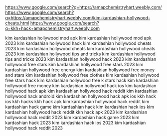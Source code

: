 https://www.google.com/search?q=https://amapchemistryhart.weebly.com/
https://www.google.com/search?q=https://amapchemistryhart.weebly.com/kim-kardashian-hollywood-cheats.html
https://www.google.com/search?q=kkh+hack+amapchemistryhart.weebly.com

kim kardashian hollywood mod apk
kim kardashian hollywood mod apk 2023
kim kardashian hollywood hack
kim kardashian hollywood cheats 2023
kim kardashian hollywood cheats
kim kardashian hollywood cheats 2023
kim kardashian hollywood tips and tricks
kim kardashian hollywood tips and tricks 2023
kim kardashian hollywood hack 2023
kim kardashian hollywood free stars
kim kardashian hollywood free stars 2023
kim kardashian hollywood free energy
kim kardashian hollywood free money and stars
kim kardashian hollywood free clothes
kim kardashian hollywood free stars hack
kim kardashian hollywood free k stars hack
kim kardashian hollywood free money
kim kardashian hollywood hack ios
kim kardashian hollywood hack apk
kim kardashian hollywood hack reddit
kim kardashian hollywood hack android
kim kardashian hollywood hack apk ios
kkh hack ios
kkh hacks
kkh hack apk
kim kardashian hollywood hack reddit
kim kardashian hack game
kim kardashian hack
kim kardashian hack ios
kim kardashian hollywood hack reddit
kkh hack apk 2023
kim kardashian hollywood hack reddit 2023
kim kardashian hack game 2023
kim kardashian hack 2023
kim kardashian hack ios 2023
kim kardashian hollywood hack reddit 2023


